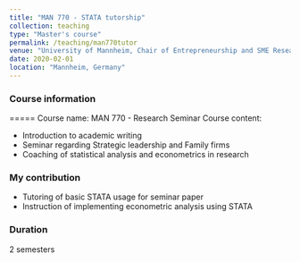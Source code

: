 ```yaml
---
title: "MAN 770 - STATA tutorship"
collection: teaching
type: "Master's course"
permalink: /teaching/man770tutor
venue: "University of Mannheim, Chair of Entrepreneurship and SME Research"
date: 2020-02-01
location: "Mannheim, Germany"
---
```


### Course information
=====
Course name: MAN 770 - Research Seminar
Course content:
- Introduction to academic writing
- Seminar regarding Strategic leadership and Family firms
- Coaching of statistical analysis and econometrics in research

### My contribution
- Tutoring of basic STATA usage for seminar paper
- Instruction of implementing econometric analysis using STATA

### Duration
2 semesters
